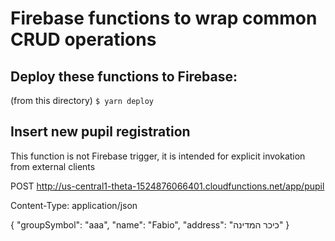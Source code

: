 # Firebase functions to wrap common CRUD operations

## Deploy these functions to Firebase:
(from this directory) <code>$ yarn deploy</code>

## Insert new pupil registration

This function is not Firebase trigger, it is intended for explicit invokation from external clients

POST http://us-central1-theta-1524876066401.cloudfunctions.net/app/pupil

Content-Type: application/json

{
	"groupSymbol": "aaa",
	"name": "Fabio",
	"address": "כיכר המדינה"
}
